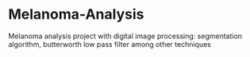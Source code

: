 # Melanoma-Analysis
Melanoma analysis project with digital image processing: segmentation algorithm, butterworth low pass filter among other techniques
